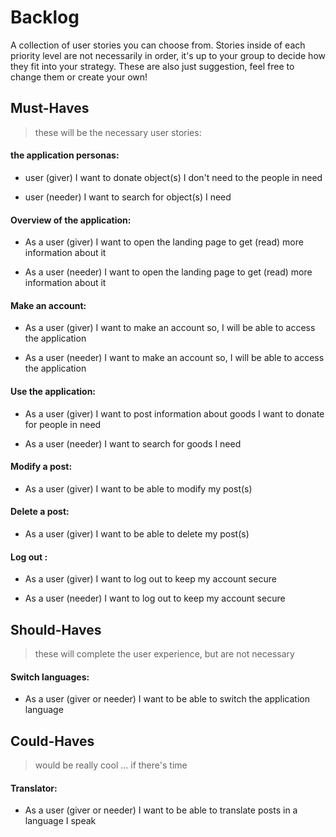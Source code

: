 # Backlog

A collection of user stories you can choose from. Stories inside of each priority level are not necessarily in order, it's up to your group to decide how they fit into your strategy. These are also just suggestion, feel free to change them or create your own!

## Must-Haves

> these will be the necessary user stories:

#### the application personas:

- user (giver) I want to donate object(s) I don't need to the people in need

- user (needer) I want to search for object(s) I need

#### Overview of the application:

- As a user (giver) I want to open the landing page to get (read) more information about it

- As a user (needer) I want to open the landing page to get (read) more information about it

#### Make an account:

- As a user (giver) I want to make an account so, I will be able to access the application

- As a user (needer) I want to make an account so, I will be able to access the application

#### Use the application:

- As a user (giver) I want to post information about goods I want to donate for people in need

- As a user (needer) I want to search for goods I need

#### Modify a post:

- As a user (giver) I want to be able to modify my post(s)

#### Delete a post:

- As a user (giver) I want to be able to delete my post(s)

#### Log out :

- As a user (giver) I want to log out to keep my account secure

- As a user (needer) I want to log out to keep my account secure

## Should-Haves

> these will complete the user experience, but are not necessary

#### Switch languages:

- As a user (giver or needer) I want to be able to switch the application language

## Could-Haves

> would be really cool ... if there's time

#### Translator:

- As a user (giver or needer) I want to be able to translate posts in a language I speak

